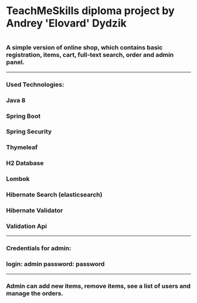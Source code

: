 <h1>TeachMeSkills diploma project by Andrey 'Elovard' Dydzik<h1>

### A simple version of online shop, which contains basic registration, items, cart, full-text search, order and admin panel.
---

### Used Technologies:
### Java 8
### Spring Boot
### Spring Security
### Thymeleaf
### H2 Database
### Lombok
### Hibernate Search (elasticsearch)
### Hibernate Validator
### Validation Api
---

### Credentials for admin: 
### **login: admin    password: password**
---

### Admin can add new items, remove items, see a list of users and manage the orders.
